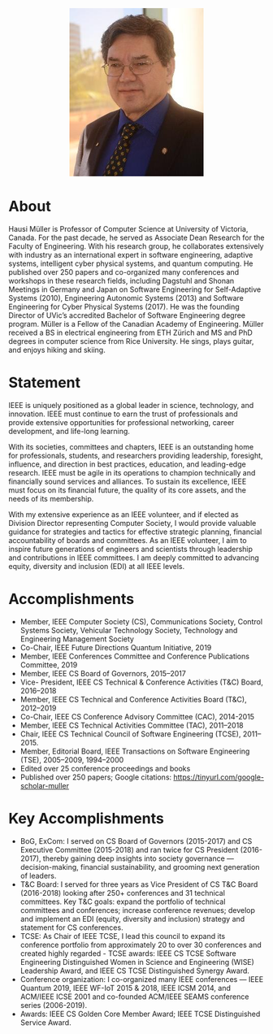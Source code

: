 <p align="center">
    <img src ="/images/hausi.jpg">
</p>

# About

Hausi Müller is Professor of Computer Science at University of Victoria, Canada. For the past decade, he served as Associate Dean Research for the Faculty of Engineering. With his research group, he collaborates extensively with industry as an international expert in software engineering, adaptive systems, intelligent cyber physical systems, and quantum computing. He published over 250 papers and co-organized many conferences and workshops in these research fields, including Dagstuhl and Shonan Meetings in Germany and Japan on Software Engineering for Self-Adaptive Systems (2010), Engineering Autonomic Systems (2013) and Software Engineering for Cyber Physical Systems (2017). He was the founding Director of UVic’s accredited Bachelor of Software Engineering degree program. Müller is a Fellow of the Canadian Academy of Engineering. Müller received a BS in electrical engineering from ETH Zürich and MS and PhD degrees in computer science from Rice University. He sings, plays guitar, and enjoys hiking and skiing.

# Statement
IEEE is uniquely positioned as a global leader in science, technology, and innovation. IEEE must continue to earn the trust of professionals and provide extensive opportunities for professional networking, career development, and life-long learning. 

With its societies, committees and chapters, IEEE is an outstanding home for professionals, students, and researchers providing leadership, foresight, influence, and direction in best practices, education, and leading-edge research. IEEE must be agile in its operations to champion technically and financially sound services and alliances. To sustain its excellence, IEEE must focus on its financial future, the quality of its core assets, and the needs of its membership. 

With my extensive experience as an IEEE volunteer, and if elected as Division Director representing Computer Society, I would provide valuable guidance for strategies and tactics for effective strategic planning, financial accountability of boards and committees. As an IEEE volunteer, I aim to inspire future generations of engineers and scientists through leadership and contributions in IEEE committees. I am deeply committed to advancing equity, diversity and inclusion (EDI) at all IEEE levels.


# Accomplishments
- Member, IEEE Computer Society (CS), Communications Society, Control Systems Society, Vehicular Technology Society, Technology and Engineering Management Society
- Co-Chair, IEEE Future Directions Quantum Initiative, 2019
- Member, IEEE Conferences Committee and Conference Publications Committee, 2019
- Member, IEEE CS Board of Governors, 2015–2017
- Vice- President, IEEE CS Technical & Conference Activities (T&C) Board, 2016–2018
- Member, IEEE CS Technical and Conference Activities Board (T&C), 2012–2019
- Co-Chair, IEEE CS Conference Advisory Committee (CAC), 2014-2015
- Member, IEEE CS Technical Activities Committee (TAC), 2011–2018 
- Chair, IEEE CS Technical Council of Software Engineering (TCSE), 2011–2015. 
- Member, Editorial Board, IEEE Transactions on Software Engineering (TSE), 2005–2009, 1994–2000
- Edited over 25 conference proceedings and books
- Published over 250 papers; Google citations: https://tinyurl.com/google-scholar-muller 

# Key Accomplishments
- BoG, ExCom: I served on CS Board of Governors (2015-2017) and CS Executive Committee (2015-2018) and ran twice for CS President (2016-2017), thereby gaining deep insights into society governance — decision-making, financial sustainability, and grooming next generation of leaders. 
- T&C Board: I served for three years as Vice President of CS T&C Board (2016-2018) looking after 250+ conferences and 31 technical committees. Key T&C goals: expand the portfolio of technical committees and conferences; increase conference revenues; develop and implement an EDI (equity, diversity and inclusion) strategy and statement for CS conferences.
- TCSE: As Chair of IEEE TCSE, I lead this council to expand its conference portfolio from approximately 20 to over 30 conferences and created highly regarded - TCSE awards: IEEE CS TCSE Software Engineering Distinguished Women in Science and Engineering (WISE) Leadership Award, and IEEE CS TCSE Distinguished Synergy Award.
- Conference organization: I co-organized many IEEE conferences — IEEE Quantum 2019, IEEE WF-IoT 2015 & 2018, IEEE ICSM 2014, and ACM/IEEE ICSE 2001 and co-founded ACM/IEEE SEAMS conference series (2006-2019).
- Awards: IEEE CS Golden Core Member Award; IEEE TCSE Distinguished Service Award.